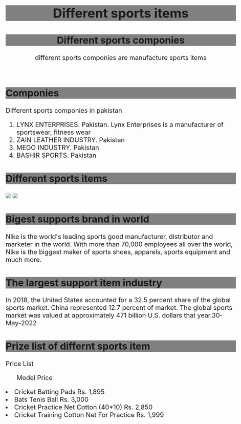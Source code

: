 <!DOC TYPE html >
<head>
	<title style="background-color:yellow">sports item</title>

</head>
<body style="font-size: 20px"font colour:black >
	<header>
	<h1 style="background-color: gray">Different sports items </h1>
	<h2 style="background-color: gray" > Different sports componies </h2>
	<p>different sports componies are manufacture sports items </p></header>
	<h2 style="background-color: gray">Componies</h2>
	<p>Different sports componies in pakistan</p>
	<ol><li>LYNX ENTERPRISES. Pakistan. Lynx Enterprises is a manufacturer of sportswear, fitness wear</li>
    <li>ZAIN LEATHER INDUSTRY. Pakistan</li>
    <li>MEGO INDUSTRY. Pakistan</li>
    <li>BASHIR SPORTS. Pakistan</li>
    </ol>
    <h2 style="background-color: gray">Different sports items</h2>
    <img src="C:\Users\dell\Documents\sports.jpg">
    <img src="C:\Users\dell\Documents\s2.jpg">
    <h2 style="background-color: gray">Bigest supports brand in world</h2>
    <p>Nike is the world's leading sports good manufacturer, distributor and marketer in the world. With more than 70,000 employees all over the world, Nike is the biggest maker of sports shoes, apparels, sports equipment and much more.
</p>
<h2 style="background-color: gray">The largest support item industry</h2>
<p>In 2018, the United States accounted for a 32.5 percent share of the global sports market. China represented 12.7 percent of market. The global sports market was valued at approximately 471 billion U.S. dollars that year.30-May-2022
</p>
<h2 style="background-color: gray">Prize list of differnt sports item</h2>
<p>Price List</p>
<ol>Model	Price</ol>
<li>Cricket Batting Pads	Rs. 1,895</li>
<li>Bats Tenis Ball	Rs. 3,000</li>
<li>Cricket Practice Net Cotton (40*10)	Rs. 2,850</li>
<li>Cricket Training Cotton Net For Practice	Rs. 1,999</li></body>
